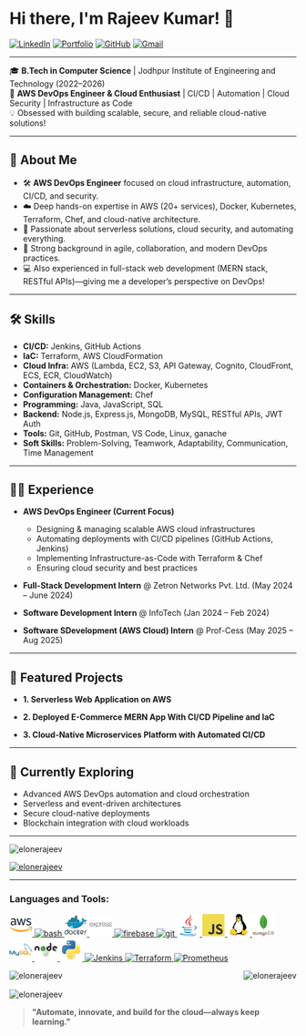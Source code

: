 # Hi there, I'm Rajeev Kumar! 👋

[![LinkedIn](https://img.shields.io/badge/LinkedIn-rajeev--kumar--2209b1243-blue?logo=linkedin)](https://linkedin.com/in/rajeev-kumar-2209b1243)
[![Portfolio](https://img.shields.io/badge/Portfolio-rajeevxportfolio.netlify.app-9cf?logo=internet-explorer)](https://rajeevxportfolio.netlify.app/)
[![GitHub](https://img.shields.io/badge/GitHub-elonerajeev-181717?logo=github)](https://github.com/elonerajeev)
[![Gmail](https://img.shields.io/badge/Email-rajeevkumarx12@gmail.com-D14836?logo=gmail&logoColor=white)](mailto:rajeevkumarx12@gmail.com)

---

🎓 **B.Tech in Computer Science** | Jodhpur Institute of Engineering and Technology (2022–2026)  
🌟 **AWS DevOps Engineer & Cloud Enthusiast** | CI/CD | Automation | Cloud Security | Infrastructure as Code  
💡 Obsessed with building scalable, secure, and reliable cloud-native solutions!

---

## 🚀 About Me

- 🛠️ **AWS DevOps Engineer** focused on cloud infrastructure, automation, CI/CD, and security.
- ☁️ Deep hands-on expertise in AWS (20+ services), Docker, Kubernetes, Terraform, Chef, and cloud-native architecture.
- 🔐 Passionate about serverless solutions, cloud security, and automating everything.
- 🔄 Strong background in agile, collaboration, and modern DevOps practices.
- 💻 Also experienced in full-stack web development (MERN stack, RESTful APIs)—giving me a developer’s perspective on DevOps!

---

## 🛠️ Skills

- **CI/CD:** Jenkins, GitHub Actions
- **IaC:** Terraform, AWS CloudFormation
- **Cloud Infra:** AWS (Lambda, EC2, S3, API Gateway, Cognito, CloudFront, ECS, ECR, CloudWatch)
- **Containers & Orchestration:** Docker, Kubernetes
- **Configuration Management:** Chef
- **Programming:** Java, JavaScript, SQL
- **Backend:** Node.js, Express.js, MongoDB, MySQL, RESTful APIs, JWT Auth
- **Tools:** Git, GitHub, Postman, VS Code, Linux, ganache
- **Soft Skills:** Problem-Solving, Teamwork, Adaptability, Communication, Time Management

---

## 🧑‍💻 Experience

- **AWS DevOps Engineer (Current Focus)**

  - Designing & managing scalable AWS cloud infrastructures
  - Automating deployments with CI/CD pipelines (GitHub Actions, Jenkins)
  - Implementing Infrastructure-as-Code with Terraform & Chef
  - Ensuring cloud security and best practices

- **Full-Stack Development Intern** @ Zetron Networks Pvt. Ltd. (May 2024 – June 2024)


- **Software Development Intern** @ InfoTech (Jan 2024 – Feb 2024)

- **Software SDevelopment (AWS Cloud) Intern** @ Prof-Cess (May 2025 – Aug 2025)
---

## 🌟 Featured Projects

- **1. Serverless Web Application on AWS**  

- **2. Deployed E-Commerce MERN App With CI/CD Pipeline and IaC**  

- **3. Cloud-Native Microservices Platform with Automated CI/CD**  

---

## 🌱 Currently Exploring

- Advanced AWS DevOps automation and cloud orchestration
- Serverless and event-driven architectures
- Secure cloud-native deployments
- Blockchain integration with cloud workloads

---

<p align="left"> <img src="https://komarev.com/ghpvc/?username=elonerajeev&label=Profile%20views&color=0e75b6&style=flat" alt="elonerajeev" /> </p>

<p align="left"> <a href="https://github.com/ryo-ma/github-profile-trophy"><img src="https://github-profile-trophy.vercel.app/?username=elonerajeev" alt="elonerajeev" /></a> </p>

---

<h3 align="left">Languages and Tools:</h3>
<p align="left"> <a href="https://aws.amazon.com" target="_blank" rel="noreferrer"> <img src="https://raw.githubusercontent.com/devicons/devicon/master/icons/amazonwebservices/amazonwebservices-original-wordmark.svg" alt="aws" width="40" height="40"/> </a> 
<a href="https://www.gnu.org/software/bash/" target="_blank" rel="noreferrer"> <img src="https://www.vectorlogo.zone/logos/gnu_bash/gnu_bash-icon.svg" alt="bash" width="40" height="40"/> </a> 
<a href="https://www.docker.com/" target="_blank" rel="noreferrer"> <img src="https://raw.githubusercontent.com/devicons/devicon/master/icons/docker/docker-original-wordmark.svg" alt="docker" width="40" height="40"/> </a> 
<a href="https://expressjs.com" target="_blank" rel="noreferrer"> <img src="https://raw.githubusercontent.com/devicons/devicon/master/icons/express/express-original-wordmark.svg" alt="express" width="40" height="40"/> </a> 
<a href="https://firebase.google.com/" target="_blank" rel="noreferrer"> <img src="https://www.vectorlogo.zone/logos/firebase/firebase-icon.svg" alt="firebase" width="40" height="40"/> </a> 
<a href="https://git-scm.com/" target="_blank" rel="noreferrer"> <img src="https://www.vectorlogo.zone/logos/git-scm/git-scm-icon.svg" alt="git" width="40" height="40"/> </a> 
<a href="https://www.java.com" target="_blank" rel="noreferrer"> <img src="https://raw.githubusercontent.com/devicons/devicon/master/icons/java/java-original.svg" alt="java" width="40" height="40"/> </a> 
<a href="https://developer.mozilla.org/en-US/docs/Web/JavaScript" target="_blank" rel="noreferrer"> <img src="https://raw.githubusercontent.com/devicons/devicon/master/icons/javascript/javascript-original.svg" alt="javascript" width="40" height="40"/> </a> 
<a href="https://www.linux.org/" target="_blank" rel="noreferrer"> <img src="https://raw.githubusercontent.com/devicons/devicon/master/icons/linux/linux-original.svg" alt="linux" width="40" height="40"/> </a> 
<a href="https://www.mongodb.com/" target="_blank" rel="noreferrer"> <img src="https://raw.githubusercontent.com/devicons/devicon/master/icons/mongodb/mongodb-original-wordmark.svg" alt="mongodb" width="40" height="40"/> </a> 
<a href="https://www.mysql.com/" target="_blank" rel="noreferrer"> <img src="https://raw.githubusercontent.com/devicons/devicon/master/icons/mysql/mysql-original-wordmark.svg" alt="mysql" width="40" height="40"/> </a> 
<a href="https://nodejs.org" target="_blank" rel="noreferrer"> <img src="https://raw.githubusercontent.com/devicons/devicon/master/icons/nodejs/nodejs-original-wordmark.svg" alt="nodejs" width="40" height="40"/> </a> 
<a href="https://www.python.org" target="_blank" rel="noreferrer"> <img src="https://raw.githubusercontent.com/devicons/devicon/master/icons/python/python-original.svg" alt="python" width="40" height="40"/> </a> 
<a href="https://www.jenkins.io/" target="_blank" rel="noreferrer"> <img src="https://miro.medium.com/v2/resize:fit:800/1*LOFbTP2SxXcFpM_qTsUSuw.png" alt="Jenkins" width="50" height="50"/> </a> 
<a href="" target="_blank" rel="noreferrer"> <img src="https://s3-ap-southeast-2.amazonaws.com/content-prod-529546285894/2020/03/tf.png" alt="Terraform" width="50" height="50"/> </a> 
<a href="" target="_blank" rel="noreferrer"> <img src="https://encrypted-tbn0.gstatic.com/images?q=tbn:ANd9GcSQpvZ600rP3Tb1CTDtx5q8eb8qZwA-y3cNxg&s" alt="Prometheus" width="50" height="50"/> </a> 

</p>

<p><img align="left" src="https://github-readme-stats.vercel.app/api/top-langs?username=elonerajeev&show_icons=true&locale=en&layout=compact" alt="elonerajeev" /></p>

<p>&nbsp;<img align="right" src="https://github-readme-stats.vercel.app/api?username=elonerajeev&show_icons=true&locale=en" alt="elonerajeev" /></p>

<p><img align="center" src="https://github-readme-streak-stats.herokuapp.com/?user=elonerajeev&" alt="elonerajeev" /></p>

> **"Automate, innovate, and build for the cloud—always keep learning."**
